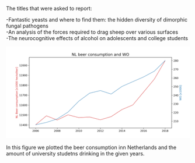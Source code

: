 The titles that were asked to report:

   -Fantastic yeasts and where to find them: the hidden diversity of dimorphic fungal pathogens <br>
   -An analysis of the forces required to drag sheep over various surfaces <br>
   -The neurocognitive effects of alcohol on adolescents and college students

 ![NL beer consumption and WO](beer.png)

 In this figure we plotted the beer consumption inn Netherlands and the amount of university studetns drinking in the given years. 
 
